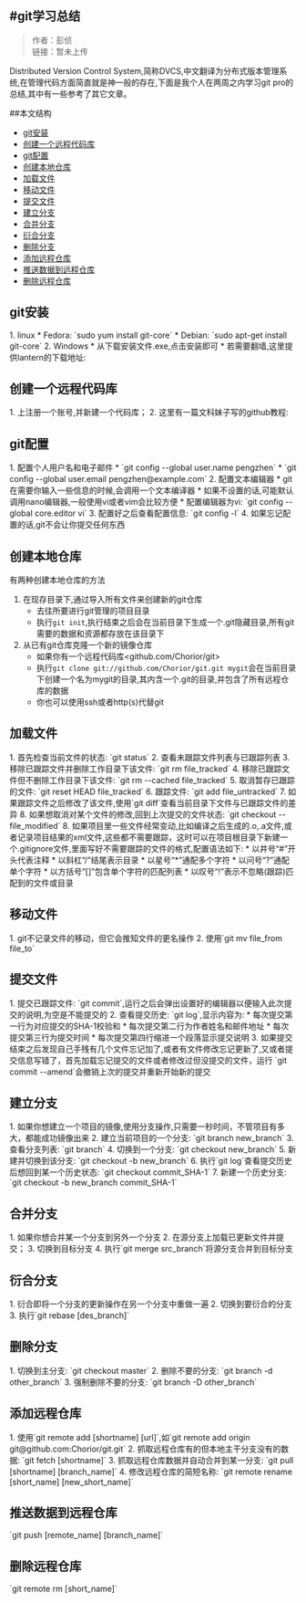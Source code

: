 #git学习总结
---
>作者：彭侦  
>链接：暂未上传  

Distributed Version Control System,简称DVCS,中文翻译为分布式版本管理系统,在管理代码方面简直就是神一般的存在,下面是我个人在两周之内学习git pro的总结,其中有一些参考了其它文章。

##本文结构
* [git安装](#git安装)
* [创建一个远程代码库](#创建一个远程代码库)
* [git配置](#git配置)
* [创建本地仓库](#创建本地仓库)
* [加载文件](#加载文件)
* [移动文件](#移动文件)
* [提交文件](#提交文件)
* [建立分支](#建立分支)
* [合并分支](#合并分支)
* [衍合分支](#衍合分支)
* [删除分支](#删除分支)
* [添加远程仓库](#添加远程仓库)
* [推送数据到远程仓库](#推送数据到远程仓库)
* [删除远程仓库](#删除远程仓库)

<h2 id="git安装">git安装</h2>
1. linux
    * Fedora: `sudo yum install git-core`
    * Debian: `sudo apt-get install git-core`
2. Windows
    * 从<http://code.google.com/p/msysgit>下载安装文件.exe,点击安装即可
    * 若需要翻墙,这里提供lantern的下载地址:<https://github.com/getlantern/lantern>

<h2 id="创建一个远程代码库">创建一个远程代码库</h2>
1. 上<http://github.com>注册一个账号,并新建一个代码库；
2. 这里有一篇文科妹子写的github教程: <https://gold.xitu.io/entry/56e638591ea49300550885cc>

<h2 id="git配置">git配置</h2>
1. 配置个人用户名和电子邮件
    * `git config --global user.name pengzhen`
    * `git config --global user.email pengzhen@example.com`
2. 配置文本编辑器
    * git在需要你输入一些信息的时候,会调用一个文本编译器
    * 如果不设置的话,可能默认调用nano编辑器,一般使用vi或者vim会比较方便
    * 配置编辑器为vi: `git config --global core.editor vi`
3. 配置好之后查看配置信息: `git config -l`
4. 如果忘记配置的话,git不会让你提交任何东西

<h2 id="创建本地仓库">创建本地仓库</h2>
有两种创建本地仓库的方法  

1. 在现存目录下,通过导入所有文件来创建新的git仓库  
    * 去往所要进行git管理的项目目录
    * 执行`git init`,执行结束之后会在当前目录下生成一个.git隐藏目录,所有git需要的数据和资源都存放在该目录下   
2. 从已有git仓库克隆一个新的镜像仓库  
    * 如果你有一个远程代码库<github.com/Chorior/git>
    * 执行`git clone git://github.com/Chorior/git.git mygit`会在当前目录下创建一个名为mygit的目录,其内含一个.git的目录,并包含了所有远程仓库的数据
    * 你也可以使用ssh或者http(s)代替git

<h2 id="加载文件">加载文件</h2>
1. 首先检查当前文件的状态: `git status`
2. 查看未跟踪文件列表与已跟踪列表
3. 移除已跟踪文件并删除工作目录下该文件: `git rm file_tracked`
4. 移除已跟踪文件但不删除工作目录下该文件: `git rm --cached file_tracked`
5. 取消暂存已跟踪的文件: `git reset HEAD file_tracked`
6. 跟踪文件: `git add file_untracked`
7. 如果跟踪文件之后修改了该文件,使用`git diff`查看当前目录下文件与已跟踪文件的差异
8. 如果想取消对某个文件的修改,回到上次提交的文件状态: `git checkout -- file_modified`
8. 如果项目里一些文件经常变动,比如编译之后生成的.o,.a文件,或者记录项目结果的xml文件,这些都不需要跟踪，这时可以在项目根目录下新建一个.gitignore文件,里面写好不需要跟踪的文件的格式,配置语法如下:
    * 以井号“#”开头代表注释
    * 以斜杠“/”结尾表示目录
    * 以星号“*”通配多个字符
    * 以问号“?”通配单个字符
    * 以方括号“[]”包含单个字符的匹配列表
    * 以叹号“!”表示不忽略(跟踪)匹配到的文件或目录

<h2 id="移动文件">移动文件</h2>
1. git不记录文件的移动，但它会推知文件的更名操作
2. 使用`git mv file_from file_to`

<h2 id="提交文件">提交文件</h2>
1. 提交已跟踪文件: `git commit`,运行之后会弹出设置好的编辑器以便输入此次提交的说明,为空是不能提交的
2. 查看提交历史: `git log`,显示内容为:
    * 每次提交第一行为对应提交的SHA-1校验和
    * 每次提交第二行为作者姓名和邮件地址
    * 每次提交第三行为提交时间
    * 每次提交第四行缩进一个段落显示提交说明
3. 如果提交结束之后发现自己手残有几个文件忘记加了,或者有文件修改忘记更新了,又或者提交信息写错了，首先加载忘记提交的文件或者修改过但没提交的文件，运行 `git commit --amend`会撤销上次的提交并重新开始新的提交

<h2 id="建立分支">建立分支</h2>
1. 如果你想建立一个项目的镜像,使用分支操作,只需要一秒时间，不管项目有多大，都能成功镜像出来
2. 建立当前项目的一个分支: `git branch new_branch`
3. 查看分支列表: `git branch`
4. 切换到一个分支: `git checkout new_branch`
5. 新建并切换到该分支: `git checkout -b new_branch`
6. 执行`git log`查看提交历史后想回到某一个历史状态: `git checkout commit_SHA-1`
7. 新建一个历史分支: `git checkout -b new_branch commit_SHA-1`

<h2 id="合并分支">合并分支</h2>
1. 如果你想合并某一个分支到另外一个分支
2. 在源分支上加载已更新文件并提交；
3. 切换到目标分支
4. 执行`git merge src_branch`将源分支合并到目标分支

<h2 id="衍合分支">衍合分支</h2>
1. 衍合即将一个分支的更新操作在另一个分支中重做一遍
2. 切换到要衍合的分支
3. 执行`git rebase [des_branch]`

<h2 id="删除分支">删除分支</h2>
1. 切换到主分支: `git checkout master`
2. 删除不要的分支: `git branch -d other_branch`
3. 强制删除不要的分支: `git branch -D other_branch`

<h2 id="添加远程仓库">添加远程仓库</h2>
1. 使用`git remote add [shortname] [url]`,如`git remote add origin git@github.com:Chorior/git.git`
2. 抓取远程仓库有的但本地主干分支没有的数据: `git fetch [shortname]`
3. 抓取远程仓库数据并自动合并到某一分支: `git pull [shortname] [branch_name]`
4. 修改远程仓库的简短名称: `git remote rename [short_name] [new_short_name]`

<h2 id="推送数据到远程仓库">推送数据到远程仓库</h2>
`git push [remote_name] [branch_name]`

<h2 id="删除远程仓库">删除远程仓库</h2>
`git remote rm [short_name]`
